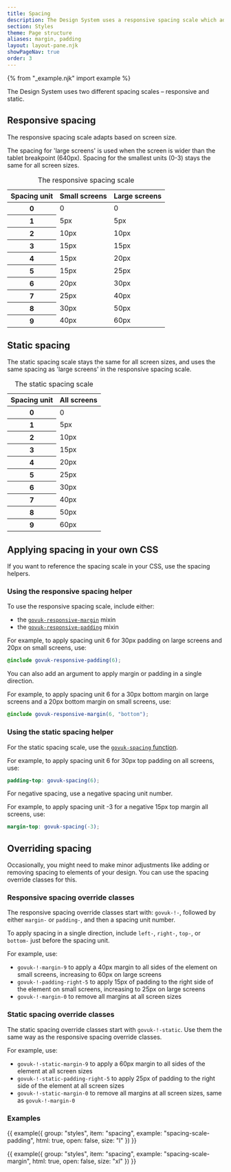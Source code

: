 ```yaml
---
title: Spacing
description: The Design System uses a responsive spacing scale which adapts based on screen size
section: Styles
theme: Page structure
aliases: margin, padding
layout: layout-pane.njk
showPageNav: true
order: 3
---
```


{% from "_example.njk" import example %}

The Design System uses two different spacing scales – responsive and static.

## Responsive spacing

The responsive spacing scale adapts based on screen size.

The spacing for 'large screens' is used when the screen is wider than the tablet breakpoint (640px). Spacing for the smallest units (0-3) stays the same for all screen sizes.

<table class="govuk-table app-table--constrained">
  <caption class="govuk-table__caption small govuk-visually-hidden">The responsive spacing scale</caption>
  <thead>
    <tr>
      <th class="govuk-table__header" scope="col">Spacing unit</th>
      <th class="govuk-table__header govuk-table__header--numeric" scope="col">Small screens</th>
      <th class="govuk-table__header govuk-table__header--numeric" scope="col">Large screens</th>
    </tr>
  </thead>
  <tbody>
    <tr>
      <th class="govuk-table__header" scope="row">0</th>
      <td class="govuk-table__cell govuk-table__cell--numeric">0</td>
      <td class="govuk-table__cell govuk-table__cell--numeric">0</td>
    </tr>
    <tr>
      <th class="govuk-table__header" scope="row">1</th>
      <td class="govuk-table__cell govuk-table__cell--numeric">5px</td>
      <td class="govuk-table__cell govuk-table__cell--numeric">5px</td>
    </tr>
    <tr>
      <th class="govuk-table__header" scope="row">2</th>
      <td class="govuk-table__cell govuk-table__cell--numeric">10px</td>
      <td class="govuk-table__cell govuk-table__cell--numeric">10px</td>
    </tr>
    <tr>
      <th class="govuk-table__header" scope="row">3</th>
      <td class="govuk-table__cell govuk-table__cell--numeric">15px</td>
      <td class="govuk-table__cell govuk-table__cell--numeric">15px</td>
    </tr>
    <tr>
      <th class="govuk-table__header" scope="row">4</th>
      <td class="govuk-table__cell govuk-table__cell--numeric">15px</td>
      <td class="govuk-table__cell govuk-table__cell--numeric">20px</td>
    </tr>
    <tr>
      <th class="govuk-table__header" scope="row">5</th>
      <td class="govuk-table__cell govuk-table__cell--numeric">15px</td>
      <td class="govuk-table__cell govuk-table__cell--numeric">25px</td>
    </tr>
    <tr>
      <th class="govuk-table__header" scope="row">6</th>
      <td class="govuk-table__cell govuk-table__cell--numeric">20px</td>
      <td class="govuk-table__cell govuk-table__cell--numeric">30px</td>
    </tr>
    <tr>
      <th class="govuk-table__header" scope="row">7</th>
      <td class="govuk-table__cell govuk-table__cell--numeric">25px</td>
      <td class="govuk-table__cell govuk-table__cell--numeric">40px</td>
    </tr>
    <tr>
      <th class="govuk-table__header" scope="row">8</th>
      <td class="govuk-table__cell govuk-table__cell--numeric">30px</td>
      <td class="govuk-table__cell govuk-table__cell--numeric">50px</td>
    </tr>
    <tr>
      <th class="govuk-table__header" scope="row">9</th>
      <td class="govuk-table__cell govuk-table__cell--numeric">40px</td>
      <td class="govuk-table__cell govuk-table__cell--numeric">60px</td>
    </tr>
  </tbody>
</table>

## Static spacing

The static spacing scale stays the same for all screen sizes, and uses the same spacing as 'large screens' in the responsive spacing scale.

<table class="govuk-table app-table--constrained">
  <caption class="govuk-table__caption small govuk-visually-hidden">The static spacing scale</caption>
  <thead>
    <tr>
      <th class="govuk-table__header" scope="col">Spacing unit</th>
      <th class="govuk-table__header govuk-table__header--numeric" scope="col">All screens</th>
    </tr>
  </thead>
  <tbody>
    <tr>
      <th class="govuk-table__header" scope="row">0</th>
      <td class="govuk-table__cell govuk-table__cell--numeric">0</td>
    </tr>
    <tr>
      <th class="govuk-table__header" scope="row">1</th>
      <td class="govuk-table__cell govuk-table__cell--numeric">5px</td>
    </tr>
    <tr>
      <th class="govuk-table__header" scope="row">2</th>
      <td class="govuk-table__cell govuk-table__cell--numeric">10px</td>
    </tr>
    <tr>
      <th class="govuk-table__header" scope="row">3</th>
      <td class="govuk-table__cell govuk-table__cell--numeric">15px</td>
    </tr>
    <tr>
      <th class="govuk-table__header" scope="row">4</th>
      <td class="govuk-table__cell govuk-table__cell--numeric">20px</td>
    </tr>
    <tr>
      <th class="govuk-table__header" scope="row">5</th>
      <td class="govuk-table__cell govuk-table__cell--numeric">25px</td>
    </tr>
    <tr>
      <th class="govuk-table__header" scope="row">6</th>
      <td class="govuk-table__cell govuk-table__cell--numeric">30px</td>
    </tr>
    <tr>
      <th class="govuk-table__header" scope="row">7</th>
      <td class="govuk-table__cell govuk-table__cell--numeric">40px</td>
    </tr>
    <tr>
      <th class="govuk-table__header" scope="row">8</th>
      <td class="govuk-table__cell govuk-table__cell--numeric">50px</td>
    </tr>
    <tr>
      <th class="govuk-table__header" scope="row">9</th>
      <td class="govuk-table__cell govuk-table__cell--numeric">60px</td>
    </tr>
  </tbody>
</table>

## Applying spacing in your own CSS

If you want to reference the spacing scale in your CSS, use the spacing helpers.

### Using the responsive spacing helper

To use the responsive spacing scale, include either:

- the [`govuk-responsive-margin`](https://frontend.design-system.service.gov.uk/sass-api-reference/#govuk-responsive-margin) mixin
- the [`govuk-responsive-padding`](https://frontend.design-system.service.gov.uk/sass-api-reference/#govuk-responsive-padding) mixin

For example, to apply spacing unit 6 for 30px padding on large screens and 20px on small screens, use:

```scss
@include govuk-responsive-padding(6);
```

You can also add an argument to apply margin or padding in a single direction.

For example, to apply spacing unit 6 for a 30px bottom margin on large screens and a 20px bottom margin on small screens, use:

```scss
@include govuk-responsive-margin(6, "bottom");
```

### Using the static spacing helper

For the static spacing scale, use the [`govuk-spacing` function](https://frontend.design-system.service.gov.uk/sass-api-reference/#govuk-spacing).

For example, to apply spacing unit 6 for 30px top padding on all screens, use:

```scss
padding-top: govuk-spacing(6);
```

For negative spacing, use a negative spacing unit number.

For example, to apply spacing unit -3 for a negative 15px top margin all screens, use:

```scss
margin-top: govuk-spacing(-3);
```

## Overriding spacing

Occasionally, you might need to make minor adjustments like adding or removing spacing to elements of your design. You can use the spacing override classes for this.

### Responsive spacing override classes

The responsive spacing override classes start with: `govuk-!-`, followed by either `margin-` or `padding-`, and then a spacing unit number.

To apply spacing in a single direction, include `left-`, `right-`, `top-`, or `bottom-` just before the spacing unit.

For example, use:

- `govuk-!-margin-9` to apply a 40px margin to all sides of the element on small screens, increasing to 60px on large screens
- `govuk-!-padding-right-5` to apply 15px of padding to the right side of the element on small screens, increasing to 25px on large screens
- `govuk-!-margin-0` to remove all margins at all screen sizes

### Static spacing override classes

The static spacing override classes start with `govuk-!-static`. Use them the same way as the responsive spacing override classes.

For example, use:

- `govuk-!-static-margin-9` to apply a 60px margin to all sides of the element at all screen sizes
- `govuk-!-static-padding-right-5` to apply 25px of padding to the right side of the element at all screen sizes
- `govuk-!-static-margin-0` to remove all margins at all screen sizes, same as `govuk-!-margin-0`

### Examples

{{ example({ group: "styles", item: "spacing", example: "spacing-scale-padding", html: true, open: false, size: "l" }) }}

{{ example({ group: "styles", item: "spacing", example: "spacing-scale-margin", html: true, open: false, size: "xl" }) }}
